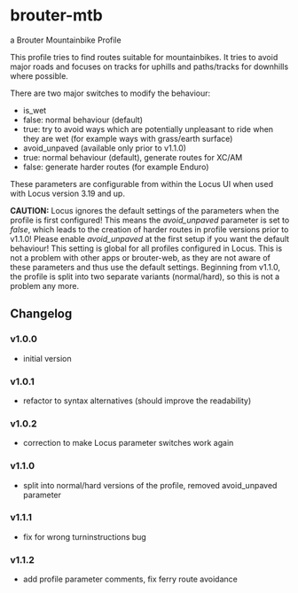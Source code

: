 # brouter-mtb
a Brouter Mountainbike Profile

This profile tries to find routes suitable for mountainbikes. It tries to avoid major roads and focuses on tracks for uphills and paths/tracks for downhills where possible.

There are two major switches to modify the behaviour: 

* is_wet 
 * false: normal behaviour (default)
 * true: try to avoid ways which are potentially unpleasant to ride when they are wet (for example ways with grass/earth surface)
* avoid_unpaved (available only prior to v1.1.0)
 * true: normal behaviour (default), generate routes for XC/AM
 * false: generate harder routes (for example Enduro)
 
These parameters are configurable from within the Locus UI when used with Locus version 3.19 and up. 

**CAUTION:** Locus ignores the default settings of the parameters when the profile is first configured! This means the _avoid_unpaved_ parameter is set to _false_, which leads to the creation of harder routes in profile versions prior to v1.1.0!
Please enable _avoid_unpaved_ at the first setup if you want the default behaviour! This setting is global for all profiles configured in Locus.
This is not a problem with other apps or brouter-web, as they are not aware of these parameters and thus use the default settings.
Beginning from v1.1.0, the profile is split into two separate variants (normal/hard), so this is not a problem any more.

## Changelog ##
### v1.0.0 ###
* initial version

### v1.0.1 ###
* refactor to syntax alternatives (should improve the readability)

### v1.0.2 ###
* correction to make Locus parameter switches work again

### v1.1.0 ###
* split into normal/hard versions of the profile, removed avoid_unpaved parameter

### v1.1.1 ###
* fix for wrong turninstructions bug

### v1.1.2 ###
* add profile parameter comments, fix ferry route avoidance
